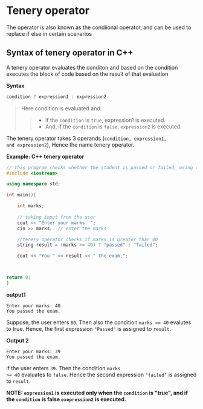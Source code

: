 # Tenery operator

The operator is also known as the condiional operator, and can be used to replace if else in certain scenarios

## Syntax of tenery operator in C++

A tenery operator evaluates the conditon and based on the condition executes the block of code based on the result of that evaluation

**Syntax**

```cpp
condition ? expression1 : expression2
```
> Here condition is evaluated and:
>> * if the <code>condition</code> is <code>true</code>, expression1 is executed.
>> * And, if the <code>condition</code> is <code>false</code>, <code>expression2</code> is executed.

The tenery operator takes 3 operands (<code>condition, expression1, and expression2</code>), Hence the name tenery operator.

**Example: C++ tenery operator**

```cpp
// this program checks whether the student is passed or failed, using tenery operator
#include <iostream>

using namespace std;

int main(){

    int marks;
    
    // taking input from the user
    cout << "Enter your marks: "; 
    cin >> marks;  // enter the marks

    //tenery operator checks if marks is greater than 40
    string result = (marks >= 40) ? "passed" : "failed";

    cout << "You " << result << " the exam.";



return 0;
}
```
**output1**

```
Enter your marks: 40
You passed the exam.
```
Suppose, the user enters <code>80</code>. Then also the condition <code>marks >= 40</code> evalutes to true. Hence, the first expression <code>"Passed"</code> is assigned to <code>result</code>.

**Output 2**

```
Enter your marks: 39
You passed the exam.
```
if the user enters <code>39</code>. Then the condition <code>marks >= 40</code> evaluates to <code>false</code>. Hence the second expression <code>"failed"</code> is assigned to <code>result</code>.



**NOTE: <code>expression1</code> is executed only when the <code>condition</code> is "true", and if the <code>condition</code> is false <code>exepression2</code> is executed.**
